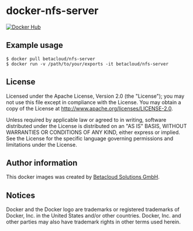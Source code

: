 # docker-nfs-server

[![Docker Hub](https://img.shields.io/badge/Docker%20Hub-betacloud%2Fnfs--server-blue.svg)](https://hub.docker.com/r/betacloud/nfs-server/)

Example usage
-------------

```shell
$ docker pull betacloud/nfs-server
$ docker run -v /path/to/your/exports -it betacloud/nfs-server
```

License
-------

Licensed under the Apache License, Version 2.0 (the "License");
you may not use this file except in compliance with the License.
You may obtain a copy of the License at http://www.apache.org/licenses/LICENSE-2.0.

Unless required by applicable law or agreed to in writing, software
distributed under the License is distributed on an "AS IS" BASIS,
WITHOUT WARRANTIES OR CONDITIONS OF ANY KIND, either express or implied.
See the License for the specific language governing permissions and
limitations under the License.

Author information
------------------

This docker images was created by [Betacloud Solutions GmbH](https://betacloud-solutions.de).

Notices
-------

Docker and the Docker logo are trademarks or registered trademarks of Docker, Inc. in the
United States and/or other countries. Docker, Inc. and other parties may also have trademark
rights in other terms used herein.
